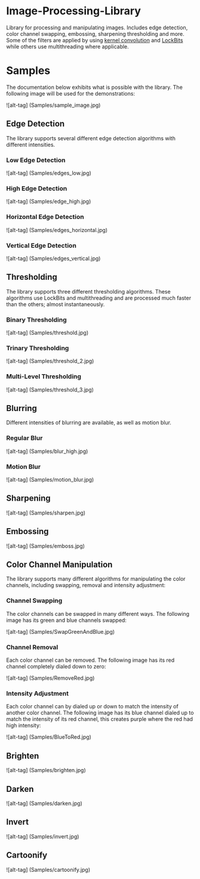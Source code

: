# Image-Processing-Library
Library for processing and manipulating images. Includes edge detection, color channel swapping, embossing, sharpening thresholding and more. Some of the filters are applied by using <a href="https://en.wikipedia.org/wiki/Kernel_(image_processing)">kernel convolution</a> and <a href="https://msdn.microsoft.com/en-us/library/system.drawing.bitmap.lockbits(v=vs.110).aspx">LockBits</a> while others use multithreading where applicable.

# Samples

The documentation below exhibits what is possible with the library. The following image will be used for the demonstrations:

![alt-tag] (Samples/sample_image.jpg)

## Edge Detection

The library supports several different edge detection algorithms with different intensities.

### Low Edge Detection

![alt-tag] (Samples/edges_low.jpg)

### High Edge Detection

![alt-tag] (Samples/edge_high.jpg)

### Horizontal Edge Detection

![alt-tag] (Samples/edges_horizontal.jpg)

### Vertical Edge Detection

![alt-tag] (Samples/edges_vertical.jpg)

## Thresholding

The library supports three different thresholding algorithms. These algorithms use LockBits and multithreading and are processed much faster than the others; almost instantaneously.

### Binary Thresholding

![alt-tag] (Samples/threshold.jpg)

### Trinary Thresholding

![alt-tag] (Samples/threshold_2.jpg)

### Multi-Level Thresholding

![alt-tag] (Samples/threshold_3.jpg)

## Blurring

Different intensities of blurring are available, as well as motion blur.

### Regular Blur

![alt-tag] (Samples/blur_high.jpg)

### Motion Blur

![alt-tag] (Samples/motion_blur.jpg)

## Sharpening

![alt-tag] (Samples/sharpen.jpg)

## Embossing

![alt-tag] (Samples/emboss.jpg)

## Color Channel Manipulation

The library supports many different algorithms for manipulating the color channels, including swapping, removal and intensity adjustment:

### Channel Swapping

The color channels can be swapped in many different ways. The following image has its green and blue channels swapped:

![alt-tag] (Samples/SwapGreenAndBlue.jpg)

### Channel Removal

Each color channel can be removed. The following image has its red channel completely dialed down to zero:

![alt-tag] (Samples/RemoveRed.jpg)

### Intensity Adjustment

Each color channel can by dialed up or down to match the intensity of another color channel. The following image has its blue channel dialed up to match the intensity of its red channel, this creates purple where the red had high intensity:

![alt-tag] (Samples/BlueToRed.jpg)

## Brighten

![alt-tag] (Samples/brighten.jpg)

## Darken

![alt-tag] (Samples/darken.jpg)

## Invert

![alt-tag] (Samples/invert.jpg)

## Cartoonify

![alt-tag] (Samples/cartoonify.jpg)
